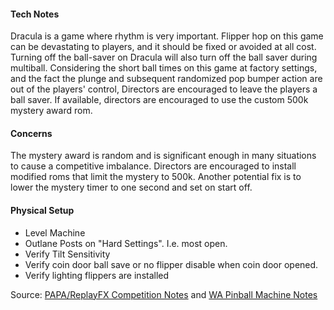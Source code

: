 #### Tech Notes
            
Dracula is a game where rhythm is very important. Flipper hop on this game can be devastating to players, and it should be fixed or avoided at all cost. Turning off the ball-saver on Dracula will also turn off the ball saver during multiball. Considering the short ball times on this game at factory settings, and the fact the plunge and subsequent randomized pop bumper action are out of the players' control, Directors are encouraged to leave the players a ball saver. If available, directors are encouraged to use the custom 500k mystery award rom.

#### Concerns
The mystery award is random and is significant enough in many situations to cause a competitive imbalance. Directors are encouraged to install modified roms that limit the mystery to 500k. Another potential fix is to lower the mystery timer to one second and set on start off.

#### Physical Setup
-   Level Machine
-   Outlane Posts on "Hard Settings". I.e. most open.
-   Verify Tilt Sensitivity
-   Verify coin door ball save or no flipper disable when coin door opened.
-   Verify lighting flippers are installed

Source: [PAPA/ReplayFX Competition Notes](https://replayfoundation.org/papa/learning-center/director-guide/game-notes/#GameNotes) and [WA Pinball Machine Notes](http://wapinball.net/setups/)

